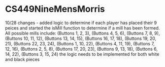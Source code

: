 # CS449NineMensMorris
10/28 changes - added logic to determine if each player has placed their 9 peices and started the isMill function to determine if a mill has been formed. All possible mills include: (Buttons 1, 2, 3), (Buttons 4, 5, 6), (Buttons 7, 8, 9), (Buttons 10, 11, 12), (Buttons 13, 14, 15), (Buttons 16, 17, 18), (Buttons 19, 20, 21), (Buttons 22, 23, 24), (Buttons 1, 10, 22), (Buttons 4, 11, 19), (Buttons 7, 12, 16), (Buttons 2, 5, 8), (Buttons 17, 20, 23), (Buttons 9, 13, 18), (Buttons 6, 14, 22), (Buttons 3, 15, 24) the logic needs to be implemented for both white and black pieces

